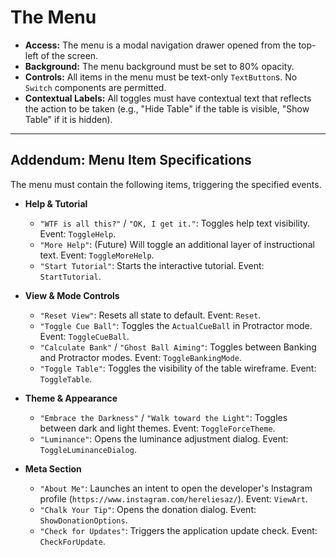 # The Menu

* **Access:** The menu is a modal navigation drawer opened from the top-left of the screen.
* **Background:** The menu background must be set to 80% opacity.
* **Controls:** All items in the menu must be text-only `TextButton`s. No `Switch` components are permitted.
* **Contextual Labels:** All toggles must have contextual text that reflects the action to be taken (e.g., "Hide Table" if the table is visible, "Show Table" if it is hidden).

***
## Addendum: Menu Item Specifications

The menu must contain the following items, triggering the specified events.

* **Help & Tutorial**
  * `"WTF is all this?"` / `"OK, I get it."`: Toggles help text visibility. Event: `ToggleHelp`.
  * `"More Help"`: (Future) Will toggle an additional layer of instructional text. Event: `ToggleMoreHelp`.
  * `"Start Tutorial"`: Starts the interactive tutorial. Event: `StartTutorial`.

* **View & Mode Controls**
  * `"Reset View"`: Resets all state to default. Event: `Reset`.
  * `"Toggle Cue Ball"`: Toggles the `ActualCueBall` in Protractor mode. Event: `ToggleCueBall`.
  * `"Calculate Bank"` / `"Ghost Ball Aiming"`: Toggles between Banking and Protractor modes. Event: `ToggleBankingMode`.
  * `"Toggle Table"`: Toggles the visibility of the table wireframe. Event: `ToggleTable`.

* **Theme & Appearance**
  * `"Embrace the Darkness"` / `"Walk toward the Light"`: Toggles between dark and light themes. Event: `ToggleForceTheme`.
  * `"Luminance"`: Opens the luminance adjustment dialog. Event: `ToggleLuminanceDialog`.

* **Meta Section**
  * `"About Me"`: Launches an intent to open the developer's Instagram profile (`https://www.instagram.com/hereliesaz/`). Event: `ViewArt`.
  * `"Chalk Your Tip"`: Opens the donation dialog. Event: `ShowDonationOptions`.
  * `"Check for Updates"`: Triggers the application update check. Event: `CheckForUpdate`.